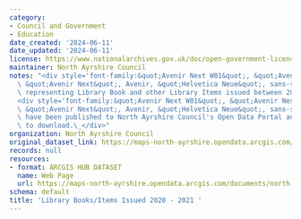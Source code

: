 ```yaml
---
category:
- Council and Government
- Education
date_created: '2024-06-11'
date_updated: '2024-06-11'
license: https://www.nationalarchives.gov.uk/doc/open-government-licence/version/3/
maintainer: North Ayrshire Council
notes: "<div style='font-family:&quot;Avenir Next W01&quot;, &quot;Avenir Next W00&quot;,\
  \ &quot;Avenir Next&quot;, Avenir, &quot;Helvetica Neue&quot;, sans-serif; font-size:16px;'>Statistics\
  \ representing Library Book and other Library Items issued between 2020 and 2021.</div>\n\
  <div style='font-family:&quot;Avenir Next W01&quot;, &quot;Avenir Next W00&quot;,\
  \ &quot;Avenir Next&quot;, Avenir, &quot;Helvetica Neue&quot;, sans-serif; font-size:16px;'>These\
  \ have been published to North Ayrshire Council's Open Data Portal and are available\
  \ to download.\_</div>"
organization: North Ayrshire Council
original_dataset_link: https://maps-north-ayrshire.opendata.arcgis.com/documents/north-ayrshire::library-books-items-issued-2020-2021-
records: null
resources:
- format: ARCGIS HUB DATASET
  name: Web Page
  url: https://maps-north-ayrshire.opendata.arcgis.com/documents/north-ayrshire::library-books-items-issued-2020-2021-
schema: default
title: 'Library Books/Items Issued 2020 - 2021 '
---
```

